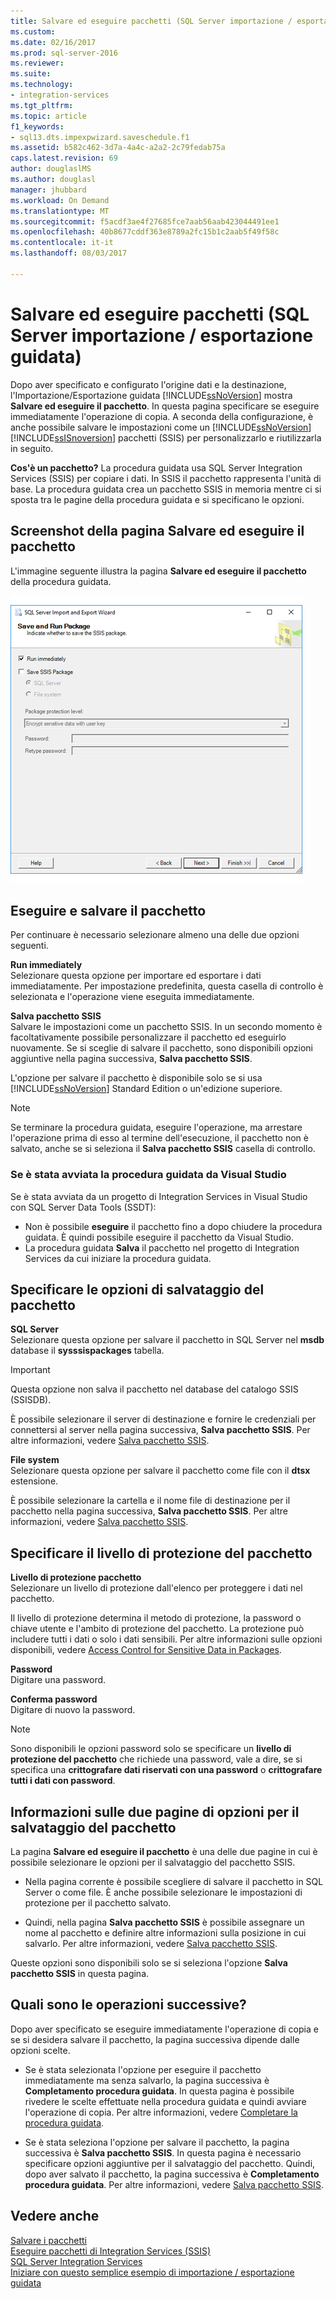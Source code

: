 ```yaml
---
title: Salvare ed eseguire pacchetti (SQL Server importazione / esportazione guidata) | Documenti Microsoft
ms.custom: 
ms.date: 02/16/2017
ms.prod: sql-server-2016
ms.reviewer: 
ms.suite: 
ms.technology:
- integration-services
ms.tgt_pltfrm: 
ms.topic: article
f1_keywords:
- sql13.dts.impexpwizard.saveschedule.f1
ms.assetid: b582c462-3d7a-4a4c-a2a2-2c79fedab75a
caps.latest.revision: 69
author: douglaslMS
ms.author: douglasl
manager: jhubbard
ms.workload: On Demand
ms.translationtype: MT
ms.sourcegitcommit: f5acdf3ae4f27685fce7aab56aab423044491ee1
ms.openlocfilehash: 40b8677cddf363e8789a2fc15b1c2aab5f49f58c
ms.contentlocale: it-it
ms.lasthandoff: 08/03/2017

---
```

# <a name="save-and-run-package-sql-server-import-and-export-wizard"></a>Salvare ed eseguire pacchetti (SQL Server importazione / esportazione guidata)
  Dopo aver specificato e configurato l'origine dati e la destinazione, l'Importazione/Esportazione guidata [!INCLUDE[ssNoVersion](../../includes/ssnoversion-md.md)] mostra **Salvare ed eseguire il pacchetto**. In questa pagina specificare se eseguire immediatamente l'operazione di copia. A seconda della configurazione, è anche possibile salvare le impostazioni come un [!INCLUDE[ssNoVersion](../../includes/ssnoversion-md.md)] [!INCLUDE[ssISnoversion](../../includes/ssisnoversion-md.md)] pacchetti (SSIS) per personalizzarlo e riutilizzarla in seguito.
  
**Cos'è un pacchetto?** La procedura guidata usa SQL Server Integration Services (SSIS) per copiare i dati. In SSIS il pacchetto rappresenta l'unità di base. La procedura guidata crea un pacchetto SSIS in memoria mentre ci si sposta tra le pagine della procedura guidata e si specificano le opzioni.
  
## <a name="screen-shot-of-the-save-and-run-package-page"></a>Screenshot della pagina Salvare ed eseguire il pacchetto  
L'immagine seguente illustra la pagina **Salvare ed eseguire il pacchetto** della procedura guidata. 
   
![Salvare ed eseguire la pagina pacchetto di importazione / esportazione guidata](../../integration-services/import-export-data/media/save-and-run.png "salvare ed eseguire la pagina pacchetto di importazione / esportazione guidata") 
  
## <a name="run-and-save-the-package"></a>Eseguire e salvare il pacchetto 
 Per continuare è necessario selezionare almeno una delle due opzioni seguenti.  
  
 **Run immediately**  
 Selezionare questa opzione per importare ed esportare i dati immediatamente. Per impostazione predefinita, questa casella di controllo è selezionata e l'operazione viene eseguita immediatamente.
  
 **Salva pacchetto SSIS**  
 Salvare le impostazioni come un pacchetto SSIS. In un secondo momento è facoltativamente possibile personalizzare il pacchetto ed eseguirlo nuovamente. Se si sceglie di salvare il pacchetto, sono disponibili opzioni aggiuntive nella pagina successiva, **Salva pacchetto SSIS**.
 
L'opzione per salvare il pacchetto è disponibile solo se si usa [!INCLUDE[ssNoVersion](../../includes/ssnoversion-md.md)] Standard Edition o un'edizione superiore.   
  
> [!NOTE]
> Se terminare la procedura guidata, eseguire l'operazione, ma arrestare l'operazione prima di esso al termine dell'esecuzione, il pacchetto non è salvato, anche se si seleziona il **Salva pacchetto SSIS** casella di controllo.  

### <a name="if-you-started-the-wizard-from-visual-studio"></a>Se è stata avviata la procedura guidata da Visual Studio
Se è stata avviata da un progetto di Integration Services in Visual Studio con SQL Server Data Tools (SSDT):
-   Non è possibile **eseguire** il pacchetto fino a dopo chiudere la procedura guidata. È quindi possibile eseguire il pacchetto da Visual Studio.
-   La procedura guidata **Salva** il pacchetto nel progetto di Integration Services da cui iniziare la procedura guidata.

## <a name="specify-options-for-saving-the-package"></a>Specificare le opzioni di salvataggio del pacchetto
**SQL Server**  
 Selezionare questa opzione per salvare il pacchetto in SQL Server nel **msdb** database il **sysssispackages** tabella.
 
> [!IMPORTANT]
> Questa opzione non salva il pacchetto nel database del catalogo SSIS (SSISDB).  

 È possibile selezionare il server di destinazione e fornire le credenziali per connettersi al server nella pagina successiva, **Salva pacchetto SSIS**. Per altre informazioni, vedere [Salva pacchetto SSIS](../../integration-services/import-export-data/save-ssis-package-sql-server-import-and-export-wizard.md).  
  
 **File system**  
 Selezionare questa opzione per salvare il pacchetto come file con il **dtsx** estensione.  
  
 È possibile selezionare la cartella e il nome file di destinazione per il pacchetto nella pagina successiva, **Salva pacchetto SSIS**. Per altre informazioni, vedere [Salva pacchetto SSIS](../../integration-services/import-export-data/save-ssis-package-sql-server-import-and-export-wizard.md).  
 
 ## <a name="specify-the-package-protection-level"></a>Specificare il livello di protezione del pacchetto
 **Livello di protezione pacchetto**  
 Selezionare un livello di protezione dall'elenco per proteggere i dati nel pacchetto.  
  
 Il livello di protezione determina il metodo di protezione, la password o chiave utente e l'ambito di protezione del pacchetto. La protezione può includere tutti i dati o solo i dati sensibili. Per altre informazioni sulle opzioni disponibili, vedere [Access Control for Sensitive Data in Packages](../../integration-services/security/access-control-for-sensitive-data-in-packages.md).  
  
 **Password**  
 Digitare una password.  
  
 **Conferma password**  
 Digitare di nuovo la password.  
  
> [!NOTE]
> Sono disponibili le opzioni password solo se specificare un **livello di protezione del pacchetto** che richiede una password, vale a dire, se si specifica una **crittografare dati riservati con una password** o **crittografare tutti i dati con password**.  

## <a name="about-the-two-pages-of-options-for-saving-the-package"></a>Informazioni sulle due pagine di opzioni per il salvataggio del pacchetto  
 La pagina **Salvare ed eseguire il pacchetto** è una delle due pagine in cui è possibile selezionare le opzioni per il salvataggio del pacchetto SSIS.  
  
-   Nella pagina corrente è possibile scegliere di salvare il pacchetto in SQL Server o come file. È anche possibile selezionare le impostazioni di protezione per il pacchetto salvato.  
  
-   Quindi, nella pagina **Salva pacchetto SSIS** è possibile assegnare un nome al pacchetto e definire altre informazioni sulla posizione in cui salvarlo. Per altre informazioni, vedere [Salva pacchetto SSIS](../../integration-services/import-export-data/save-ssis-package-sql-server-import-and-export-wizard.md).  
  
 Queste opzioni sono disponibili solo se si seleziona l'opzione **Salva pacchetto SSIS** in questa pagina.  
  
## <a name="whats-next"></a>Quali sono le operazioni successive?  
 Dopo aver specificato se eseguire immediatamente l'operazione di copia e se si desidera salvare il pacchetto, la pagina successiva dipende dalle opzioni scelte.  
  
-   Se è stata selezionata l'opzione per eseguire il pacchetto immediatamente ma senza salvarlo, la pagina successiva è **Completamento procedura guidata**. In questa pagina è possibile rivedere le scelte effettuate nella procedura guidata e quindi avviare l'operazione di copia. Per altre informazioni, vedere [Completare la procedura guidata](../../integration-services/import-export-data/complete-the-wizard-sql-server-import-and-export-wizard.md).  
  
-   Se è stata seleziona l'opzione per salvare il pacchetto, la pagina successiva è **Salva pacchetto SSIS**. In questa pagina è necessario specificare opzioni aggiuntive per il salvataggio del pacchetto. Quindi, dopo aver salvato il pacchetto, la pagina successiva è **Completamento procedura guidata**. Per altre informazioni, vedere [Salva pacchetto SSIS](../../integration-services/import-export-data/save-ssis-package-sql-server-import-and-export-wizard.md).  
  
## <a name="see-also"></a>Vedere anche  
[Salvare i pacchetti](../../integration-services/save-packages.md)  
[Eseguire pacchetti di Integration Services (SSIS)](../../integration-services/packages/run-integration-services-ssis-packages.md)  
[SQL Server Integration Services](../../integration-services/sql-server-integration-services.md)  
[Iniziare con questo semplice esempio di importazione / esportazione guidata](../../integration-services/import-export-data/get-started-with-this-simple-example-of-the-import-and-export-wizard.md)

  


